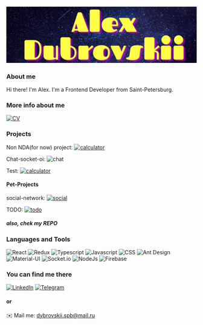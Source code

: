 ![Header](https://github.com/omgpiu/omgpiu/blob/main/assets/myLogoShort.png)

### About me

Hi there! I'm Alex. I'm a Frontend Developer from Saint-Petersburg.

### More info about me

[![CV](https://img.shields.io/static/v1?label=CheckThis&message=CV&color=blueviolet)](https://drive.google.com/file/d/1mFaBA5xwiTeXK138b4hPocQrlVVeSrXY/view?usp=sharing)

### Projects

Non NDA(for now)
project:  [![calculator](https://img.shields.io/static/v1?label=LoadCalculator&message=In_Progress&color=orange)](https://omgpiu-load-calculator.web.app/)

Chat-socket-oi:  ![chat](https://img.shields.io/static/v1?label=Chat&message=In_Progress&color=orange)

Test: [![calculator](https://img.shields.io/static/v1?label=SkySaga&message=Finish&color=green)](https://skysaga-86e91.web.app/login)

#### Pet-Projects

social-network:  [![social](https://img.shields.io/static/v1?label=Social_network&message=Finish&color=green)](https://omgpiu.github.io/pathofsamurai)

TODO: [![todo](https://img.shields.io/static/v1?label=TODO&message=Finish&color=green)](https://omgpiu.github.io/todolist)

##### also, chek my REPO

### Languages and Tools

![React](https://img.shields.io/badge/-REACT-282c34?style=for-the-badge&logo=react)
![Redux](https://img.shields.io/badge/-Redux-282c34?style=for-the-badge&logo=Redux)
![Typescript](https://img.shields.io/badge/-Typescript-282c34?style=for-the-badge&logo=Typescript)
![Javascript](https://img.shields.io/badge/-Javascript-282c34?style=for-the-badge&logo=Javascript)
![CSS](https://img.shields.io/badge/-CSS-282c34?style=for-the-badge&logo=css3)
![Ant Design](https://img.shields.io/badge/-AntDesign-282c34?style=for-the-badge&logo=Ant-Design)
![Material-UI](https://img.shields.io/badge/-Material.UI-282c34?style=for-the-badge&logo=Material-UI)
![Socket.io](https://img.shields.io/badge/-Socket.io-282c34?style=for-the-badge&logo=Socket.io)
![NodeJs](https://img.shields.io/badge/-NodeJs-282c34?style=for-the-badge&logo=Node.js)
![Firebase](https://img.shields.io/badge/-Firebase-282c34?style=for-the-badge&logo=firebase)

### You can find me there

[![LinkedIn](https://img.shields.io/badge/-LinkedIn-282c34?style=for-the-badge&logo=LinkedIn)](https://www.linkedin.com/in/adubrovskii/)
[![Telegram](https://img.shields.io/badge/-Telegram-282c34?style=for-the-badge&logo=Telegram)](https://t.me/omgpiu)

#### or

✉️ Mail me: dybrovskii.spb@mail.ru




